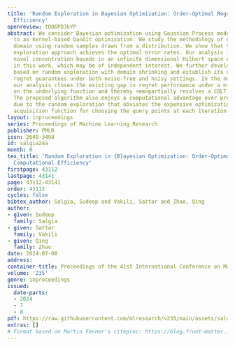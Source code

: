 ```yaml
---
title: 'Random Exploration in Bayesian Optimization: Order-Optimal Regret and Computational
  Efficiency'
openreview: tOO6PD3kYP
abstract: We consider Bayesian optimization using Gaussian Process models, also referred
  to as kernel-based bandit optimization. We study the methodology of exploring the
  domain using random samples drawn from a distribution. We show that this random
  exploration approach achieves the optimal error rates. Our analysis is based on
  novel concentration bounds in an infinite dimensional Hilbert space established
  in this work, which may be of independent interest. We further develop an algorithm
  based on random exploration with domain shrinking and establish its order-optimal
  regret guarantees under both noise-free and noisy settings. In the noise-free setting,
  our analysis closes the existing gap in regret performance under a mild assumption
  on the underlying function and thereby <em>partially resolves a COLT open problem</em>.
  The proposed algorithm also enjoys a computational advantage over prevailing methods
  due to the random exploration that obviates the expensive optimization of a non-convex
  acquisition function for choosing the query points at each iteration.
layout: inproceedings
series: Proceedings of Machine Learning Research
publisher: PMLR
issn: 2640-3498
id: salgia24a
month: 0
tex_title: 'Random Exploration in {B}ayesian Optimization: Order-Optimal Regret and
  Computational Efficiency'
firstpage: 43112
lastpage: 43141
page: 43112-43141
order: 43112
cycles: false
bibtex_author: Salgia, Sudeep and Vakili, Sattar and Zhao, Qing
author:
- given: Sudeep
  family: Salgia
- given: Sattar
  family: Vakili
- given: Qing
  family: Zhao
date: 2024-07-08
address:
container-title: Proceedings of the 41st International Conference on Machine Learning
volume: '235'
genre: inproceedings
issued:
  date-parts:
  - 2024
  - 7
  - 8
pdf: https://raw.githubusercontent.com/mlresearch/v235/main/assets/salgia24a/salgia24a.pdf
extras: []
# Format based on Martin Fenner's citeproc: https://blog.front-matter.io/posts/citeproc-yaml-for-bibliographies/
---
```

